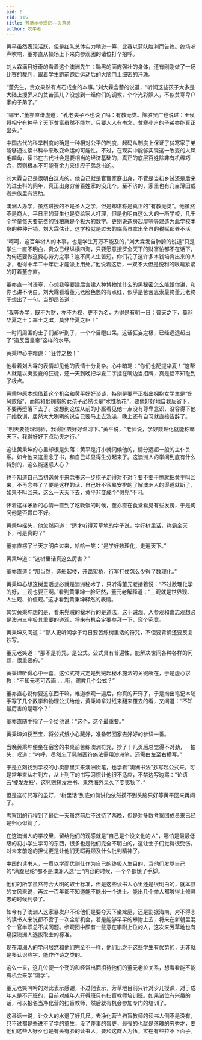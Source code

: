 ```yaml
---
aid: 6
zid: 115
title: 芳草地参观记——失落感
author: 吹牛者
---
```


黄平虽然表现活跃，但是红队总体实力稍逊一筹，比赛以蓝队胜利而告终。终场哨声吹响，董亦直从操场上下来向参观团的诸位打个招呼。

刘大霖满目好奇的看着这个澳洲先生：黝黑的面庞强壮的身体，还有刚刚做了一场比赛的裁判，跟着学生跑前跑后运动后的大脑门上细密的汗珠。

“董先生，贵众果然有点石成金的本事。”刘大霖含蓄的说道，“听闻这些孩子大多是大陆上搜罗来的贫苦孤儿？没想到一经你们的调教，个个光彩照人，不似贫寒卑户家的子弟了。”

“哪里，”董亦直谦虚道，“孔老夫子不也说了吗：有教无类。陈胜吴广也说过：王侯将相宁有种乎？天下贫富虽然不能均，只要人人有书念，贫寒小户的子弟亦能真正出头。”

中国古代的科举制度的确是一种相对公平的制度，起码从制度上保证了贫寒家子弟能够通过读书科举来改变命运的可能性。不过，在现实中能够实现这一改变的人凤毛麟角，读书在古代社会是要相当的经济基础的，真正的底层百姓除非有机缘巧合，否则根本不可能有余力来供应子弟念书的。

刘大霖自己是很明白这点的。他自己就是官宦家庭出身，不管是当初乡试还是后来的进士科的同年，真正出身穷苦百姓家的没几个。至不济的，家里也有几亩薄田或者宗族里有资助。

澳洲人办学，虽然讲授的不是圣人之学，但是却堪称是真正的“有教无类”。他虽然不是商人，平日里的营生也是交给家人打理，但是也明白这么大的一所学校，几千个学童每天要花费的钱粮就是个极大的数字。更别说造房起屋等等建造为此学校本身的种种开销。刘大霖估计，这学校就是过去的临高县拿出全县的税赋都养不活。

“呵呵，这百年树人的本事，也是学生万万不能及的，”刘大霖发自肺腑的说道“只是学生一直不明白，贵众已经纵横四海，只要愿意搜罗全天下的财富怕都不在话下，为何还要做这费心劳力之事？岂不闻人生苦短，你们花了这许多本钱培育出来的人才，也得十年二十年后才能派上用处。”他说着这话，一双不大但是锐利的眼睛紧紧的盯着董亦直。

董亦直一时语塞，心想我等要建后宫建人种博物馆什么的黑秘密怎么能跟你讲，和你也讲不明白。刘大霖看着董元老脸色憋的有点红，似乎是苦苦思索最终董元老终于想出了一句，当即昂首道：

“我等办学，既不为财，亦不为权，更不为名，为得是有朝一日：普天之下，莫非华夏之土；率土之滨，莫非华夏之臣！”

一时间周围的士子们都听到了，一个个目瞪口呆。这话狂妄之极，已经远远超出了“造反当皇帝”这样的水平。

黄秉坤心中暗道：“狂悖之极！”

他看着刘大霖的表情却见他的表情十分复杂。心中暗骂：“你们也配提华夏！”这帮人就是以夷变夏的狂徒，还一天到晚把华夏二字挂在嘴边当招牌，真是恬不知耻到了极点。

黄秉坤原本想借着这个机会和黄平好好谈谈，特别是要严正指出拥抱女学生是“伤风败俗”，而能和他拥抱的女孩子必然也是“水性杨花”，要他好好地自我反省下，不要再堕落下去了。没想到这位从前的小厮看见他一点没有尊卑意识，没容得下他开始教训，居然大大咧咧的说自己要马上去洗澡，晚上还有自习就直接告辞了。

“明天要物理测验，我得回去好好温习下。”黄平说，“老师说，学好数理化就能称霸天下。我得好好下点功夫才行。”

这让黄秉坤的心里却很是失落：黄平是打小就伺候他的，情分远超一般的主仆关系。如今他来这里念了书，和自己却显得生分起来了。这澳洲人的学问到底有什么特别的，这么能迷惑人心？

也不知道自己当初送黄平来念书这一步棋子走得对不对？要不要干脆就把黄平叫回来，不再念书了？要是这样的话，自己好不容易安排的了解澳洲人的渠道就断了，如果不叫回来，这么一天天下去，黄平非变成个“假髡”不可。

怀着这样矛盾的心情一直到了吃晚饭的时候，董亦直在食堂看见有些发愣，于是询问他是否胃口不好。

黄秉坤摇头，他忽然问道：“适才听得芳草地的学子说，学好树里话，称霸全天下，可是真的？”

董亦直楞了半天才明白过来，哈哈一笑：“是学好数理化，走遍天下。”

黄秉坤道：“这树里话真这么厉害？”

董亦直道：“那当然，造船起楼，开路架桥，行军打仗怎么少得了数理化。”

黄秉坤心想这树里话想必就是澳洲秘术了，只听得董元老接着说：“不过数理化学的好，三观也要正啊。”看到黄秉坤一脸茫然，董元老解释道：“三观就是世界观、人生观、价值观。”这才看到黄秉坤释然的表情。

其实黄秉坤想的是，看来髡贼的秘术行的是道法，这十诫观、人参观和嘉志观想必是澳洲三座极其重要的道观，将来有机会定要参拜一下，窥个究竟。

黄秉坤又问道：“鄙人更听闻学子每日要苦练树里话的符咒，不但要背诵还要反复抄写。

董元老笑道：“那不是符咒，是公式。公式具有普遍性，能解决世间各种各样的问题，很重要的。”

黄秉坤听得心中一喜，这公式符咒定是髡贼起秘术施法的关键所在，于是虚心求教：“不知元老可否画……哦，赐教几个公式？”

董亦直心说你要这东西干嘛，难道参观一遍后，你真的开窍了，于是掏出笔记本随手写了几个数学和物理公式给他，黄秉坤拿过纸来翻来覆去的看，又问道：“不知最厉害的是哪个？”

董亦直随手指了一个给他说：“这个，这个最重要。”

黄秉坤如获至宝，将公式纸小心藏好，准备带回家去好好的参详一番。

当晚黄秉坤便坐在宿舍的书桌前苦练澳洲符咒，抄了十几页后总觉得不对劲，一拍头，叹道：“呜呼，尽然忘了髡贼画符施法需用澳洲笔，还需由左至右横写。”

于是立刻找到学校的小卖部里买来澳洲炭笔，也学着“澳洲书法”抄写起公式来，可是常年来从右到左，从上到下的书写习惯让他很不适应，不禁边写边骂：“论语云‘被发左衽’，这髡贼短发左书，果然海外呆久了变夷狄了。”

但是这符咒写的虽好，“树里话”到底如何讲他依然摸不到头脑只好等黄平回来再问了。

考察团的行程到了最后一天虽然前后不过待了两晚，但是对多数考察团成员来已经是归心似箭了。

在这澳洲人的学校里，留给他们的观感就是“自己是个没文化的人”，哪怕是最最低级的初小学生学习的东西，很多也是他们完全不明白的，这让士子们觉得很受伤。对未来前途的担忧更是让他们无暇再顾及什么批判精神了。

中国的读书人，一贯以学而优则仕作为自己的终极人生目的，当他们发觉自己的“满腹经纶”都不是澳洲人选“士”内容的时候，一个个都慌了手脚。

他们的所学虽然符合大明的取士标准，但是这些读书人心里还是很明白的，就本县的文风来说，再过一百年都不知道能不能出一个进士。能出几个举人都够得上修县志的时候刊录了。

如今有了澳洲人这家暴发户不论他们是要夺天下坐龙庭，还是割据海南，对不得志的读书人来说都不啻于一次全新机会，若是能够早早的攀附上去，将来在新朝里混个一官半职总不成问题。参观团中颇有一些意在攀附上位的人，这次来芳草地也有窥探澳洲人选拔取士的标准。

现在澳洲人的学问居然和他们完全不一样，他们比之于这些学生有优势的，无非就是多认识些字，能作作诗之类的。

这么一来，这几位便一个劲的和经常出面招待他们的董元老拉关系，想看看能不能有机会来学“澳学”。

董元老笑吟吟的对此表示感谢，不过他表示，芳草地目前只针对少儿授课，对于成年人是不开班的，目前对成年人开得班只有扫盲教师培训班。如果诸位有兴趣的话，可以报名当净化营的扫盲教师，然后就有机会参加专门的培训了。

这番话一说，让众人的水退了好几尺。去净化营当扫盲教师的读书人倒不是没有，只不过都是些进不了学的童生，没了差事的胥吏，最强的也就是落魄的穷秀才，要他们这些人好歹也是有头有脸的读书人，要和这群人为伍，实在有些拉不下面子。
